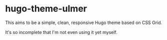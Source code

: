 # hugo-theme-ulmer

This aims to be a simple, clean, responsive Hugo theme based on CSS Grid.

It's so incomplete that I'm not even using it yet myself.
